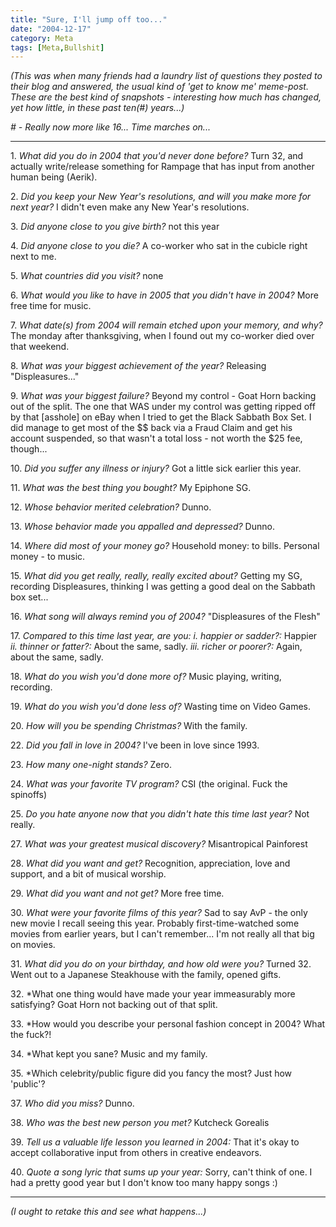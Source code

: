 ```yaml
---
title: "Sure, I'll jump off too..."
date: "2004-12-17"
category: Meta
tags: [Meta,Bullshit]
---
```


*(This was when many friends had a laundry list of questions they posted to their blog and answered, the usual kind of 'get to know me' meme-post. These are the best kind of snapshots - interesting how much has changed, yet how little, in these past ten(#) years...)*

*# - Really now more like 16... Time marches on...*

---

1\. *What did you do in 2004 that you'd never done before?* Turn 32, and actually write/release something for Rampage that has input from another human being (Aerik).

2\. *Did you keep your New Year's resolutions, and will you make more for next year?* I didn't even make any New Year's resolutions.

3\. *Did anyone close to you give birth?* not this year

4\. *Did anyone close to you die?* A co-worker who sat in the cubicle right next to me.

5\. *What countries did you visit?* none

6\. *What would you like to have in 2005 that you didn't have in 2004?* More free time for music.

7\. *What date(s) from 2004 will remain etched upon your memory, and why?* The monday after thanksgiving, when I found out my co-worker died over that weekend.

8\. *What was your biggest achievement of the year?* Releasing "Displeasures..."

9\. *What was your biggest failure?* Beyond my control - Goat Horn backing out of the split. The one that WAS under my control was getting ripped off by that \[asshole\] on eBay when I tried to get the Black Sabbath Box Set. I did manage to get most of the $$ back via a Fraud Claim and get his account suspended, so that wasn't a total loss - not worth the $25 fee, though...

10\. *Did you suffer any illness or injury?* Got a little sick earlier this year.

11\. *What was the best thing you bought?* My Epiphone SG.

12\. *Whose behavior merited celebration?* Dunno.

13\. *Whose behavior made you appalled and depressed?* Dunno.

14\. *Where did most of your money go?* Household money: to bills. Personal money - to music.

15\. *What did you get really, really, really excited about?* Getting my SG, recording Displeasures, thinking I was getting a good deal on the Sabbath box set...

16\. *What song will always remind you of 2004?* "Displeasures of the Flesh"

17\. *Compared to this time last year, are you: i. happier or sadder?:* Happier *ii. thinner or fatter?:* About the same, sadly. *iii. richer or poorer?:* Again, about the same, sadly.

18\. *What do you wish you'd done more of?* Music playing, writing, recording.

19\. *What do you wish you'd done less of?* Wasting time on Video Games.

20\. *How will you be spending Christmas?* With the family.

22\. *Did you fall in love in 2004?* I've been in love since 1993.

23\. *How many one-night stands?* Zero.

24\. *What was your favorite TV program?* CSI (the original. Fuck the spinoffs)

25\. *Do you hate anyone now that you didn't hate this time last year?* Not really.

27\. *What was your greatest musical discovery?* Misantropical Painforest

28\. *What did you want and get?* Recognition, appreciation, love and support, and a bit of musical worship.

29\. *What did you want and not get?* More free time.

30\. *What were your favorite films of this year?* Sad to say AvP - the only new movie I recall seeing this year. Probably first-time-watched some movies from earlier years, but I can't remember... I'm not really all that big on movies.

31\. *What did you do on your birthday, and how old were you?* Turned 32. Went out to a Japanese Steakhouse with the family, opened gifts.

32\. *What one thing would have made your year immeasurably more satisfying? Goat Horn not backing out of that split.

33\. *How would you describe your personal fashion concept in 2004? What the fuck?!

34\. *What kept you sane? Music and my family.

35\. *Which celebrity/public figure did you fancy the most? Just how 'public'?

37\. *Who did you miss?* Dunno.

38\. *Who was the best new person you met?* Kutcheck Gorealis

39\. *Tell us a valuable life lesson you learned in 2004:* That it's okay to accept collaborative input from others in creative endeavors.

40\. *Quote a song lyric that sums up your year:* Sorry, can't think of one. I had a pretty good year but I don't know too many happy songs :)

* * *

*(I ought to retake this and see what happens...)*
